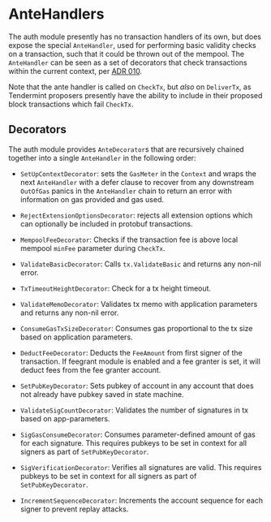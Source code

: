 <!--
order: 3
-->

# AnteHandlers

The auth module presently has no transaction handlers of its own, but does expose
the special `AnteHandler`, used for performing basic validity checks on a transaction,
such that it could be thrown out of the mempool.
The `AnteHandler` can be seen as a set of decorators that check transactions within the current context, per [ADR 010](https://github.com/cosmos/cosmos-sdk/blob/v0.43.0-alpha1/docs/architecture/adr-010-modular-antehandler.md).

Note that the ante handler is called on
`CheckTx`, but _also_ on `DeliverTx`, as Tendermint proposers presently have the ability
to include in their proposed block transactions which fail `CheckTx`.

## Decorators

The auth module provides `AnteDecorator`s that are recursively chained together into a single `AnteHandler` in the following order:

- `SetUpContextDecorator`: sets the `GasMeter` in the `Context` and wraps the next `AnteHandler` with a defer clause to recover from any downstream `OutOfGas` panics in the `AnteHandler` chain to return an error with information on gas provided and gas used.

- `RejectExtensionOptionsDecorator`: rejects all extension options which can optionally be included in protobuf transactions.

- `MempoolFeeDecorator`: Checks if the transaction fee is above local mempool `minFee` parameter during `CheckTx`.

- `ValidateBasicDecorator`: Calls `tx.ValidateBasic` and returns any non-nil error.

- `TxTimeoutHeightDecorator`: Check for a tx height timeout.

- `ValidateMemoDecorator`: Validates tx memo with application parameters and returns any non-nil error.

- `ConsumeGasTxSizeDecorator`: Consumes gas proportional to the tx size based on application parameters.

- `DeductFeeDecorator`: Deducts the `FeeAmount` from first signer of the transaction. If feegrant module is enabled and a fee granter is set, it will deduct fees from the fee granter account.

- `SetPubKeyDecorator`: Sets pubkey of account in any account that does not already have pubkey saved in state machine.

- `ValidateSigCountDecorator`: Validates the number of signatures in tx based on app-parameters.

- `SigGasConsumeDecorator`: Consumes parameter-defined amount of gas for each signature. This requires pubkeys to be set in context for all signers as part of `SetPubKeyDecorator`.

- `SigVerificationDecorator`: Verifies all signatures are valid. This requires pubkeys to be set in context for all signers as part of `SetPubKeyDecorator`.

- `IncrementSequenceDecorator`: Increments the account sequence for each signer to prevent replay attacks.


